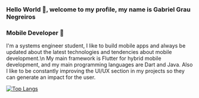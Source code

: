 ### Hello World 👋, welcome to my profile, my name is Gabriel Grau Negreiros

### Mobile Developer 📱

I'm a systems engineer student, I like to build mobile apps and always be updated about the latest technologies and tendencies about mobile development.\n
My main framework is Flutter for hybrid mobile development, and my main programming languages are Dart and Java. 
Also I like to be constantly improving the UI/UX section in my projects so they can generate an impact for the user.

[![Top Langs](https://github-readme-stats.vercel.app/api/top-langs/?username=gabrielgraunegreiros)](https://github.com/gabrielgraunegreiros/github-readme-stats)
